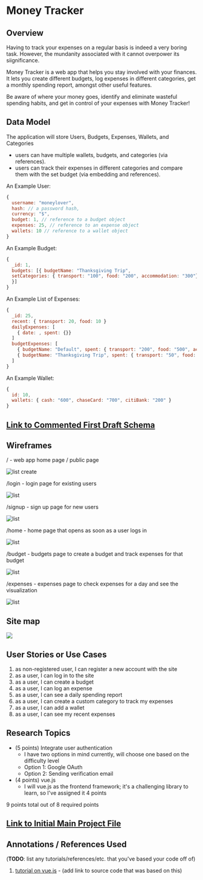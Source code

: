 # Money Tracker 

## Overview

Having to track your expenses on a regular basis is indeed a very boring task. However, the mundanity associated with it cannot overpower its siignificance.

Money Tracker is a web app that helps you stay involved with your finances. It lets you create different budgets, log expenses in different categories, get a monthly spending report, amongst other useful features.

Be aware of where your money goes, identify and eliminate wasteful spending habits, and get in control of your expenses with Money Tracker!


## Data Model

The application will store Users, Budgets, Expenses, Wallets, and Categories

* users can have multiple wallets, budgets, and categories (via references).
* users can track their expenses in different categories and compare them with the set budget (via embedding and references).

An Example User:

```javascript
{
  username: "moneylover",
  hash: // a password hash,
  currency: "$",
  budget: 1, // reference to a budget object
  expenses: 25, // reference to an expense object
  wallets: 10 // reference to a wallet object
}
```

An Example Budget:

```javascript
{
  _id: 1,
  budgets: [{ budgetName: "Thanksgiving Trip", 
  setCategories: { transport: "100", food: "200", accommodation: "300"} 
  }]
}
```
An Example List of Expenses:

```javascript
{
  _id: 25,
  recent: { transport: 20, food: 10 }
  dailyExpenses: [
    { date: , spent: {}}
  ]
  budgetExpenses: [
    { budgetName: "Default", spent: { transport: "200", food: "500", accommodation: "150", education: "100", groceries: "50" } }, // default to track overall expenses 
    { budgetName: "Thanksgiving Trip", spent: { transport: "50", food: "30", accommodation: "90"} }
  ]  
}

```
An Example Wallet:

```javascript
{
  id: 10,
  wallets: { cash: "600", chaseCard: "700", citiBank: "200" }
}
```

## [Link to Commented First Draft Schema](db.mjs) 


## Wireframes

/ - web app home page / public page

![list create](documentation/public.png)

/login - login page for existing users

![list](documentation/login.png)

/signup - sign up page for new users

![list](documentation/sign-up.png)

/home - home page that opens as soon as a user logs in

![list](documentation/home.png)

/budget - budgets page to create a budget and track expenses for that budget

![list](documentation/budget.png)

/expenses - expenses page to check expenses for a day and see the visualization

![list](documentation/expenses.png)


## Site map

![](documentation/sitemap.png)

## User Stories or Use Cases

1. as non-registered user, I can register a new account with the site
2. as a user, I can log in to the site
3. as a user, I can create a budget
4. as a user, I can log an expense
5. as a user, I can see a daily spending report
6. as a user, I can create a custom category to track my expenses
7. as a user, I can add a wallet
8. as a user, I can see my recent expenses

## Research Topics

* (5 points) Integrate user authentication
    * I have two options in mind currently, will choose one based on the difficulty level
    * Option 1: Google OAuth
    * Option 2: Sending verification email
* (4 points) vue.js
    * I will vue.js as the frontend framework; it's a challenging library to learn, so I've assigned it 4 points

9 points total out of 8 required points


## [Link to Initial Main Project File](app.mjs) 

## Annotations / References Used

(__TODO__: list any tutorials/references/etc. that you've based your code off of)

1. [tutorial on vue.js](https://vuejs.org/v2/guide/) - (add link to source code that was based on this)

